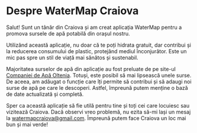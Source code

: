 # Despre WaterMap Craiova

Salut! Sunt un tânăr din Craiova și am creat aplicația WaterMap pentru a promova sursele de apă potabilă din orașul nostru. 

Utilizând această aplicație, nu doar că te poți hidrata gratuit, dar contribui și la reducerea consumului de plastic, protejând mediul înconjurător. Este un mic pas spre un stil de viață mai sănătos și sustenabil.

Majoritatea surselor de apă din aplicație au fost preluate de pe site-ul [Companiei de Apă Oltenia](https://www.apaoltenia.ro/index.php/informatii-utile/fantani-si-tasnitori-publice/). Totuși, este posibil să mai lipsească unele surse. De aceea, am adăugat o funcție care îți permite să contribui și să adaugi noi surse de apă pe care le descoperi. Astfel, împreună putem menține o bază de date actualizată și completă.

Sper ca această aplicație să fie utilă pentru tine și toți cei care locuiesc sau vizitează Craiova. Dacă observi vreo problemă, nu ezita să-mi lași un mesaj la watermapcraiova@gmail.com. Împreună putem face Craiova un loc mai bun și mai verde!
